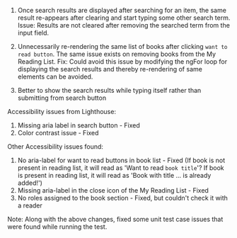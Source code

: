 1. Once search results are displayed after searching for an item, the same result re-appears after clearing and start typing some other search term.
Issue: Results are not cleared after removing the searched term from the input field.

2. Unnecessarily re-rendering the same list of books after clicking `want to read button`.
The same issue exists on removing books from the My Reading List.
Fix: Could avoid this issue by modifying the ngFor loop for displaying the search results and thereby re-rendering of same elements can be avoided.

3. Better to show the search results while typing itself rather than submitting from search button

Accessibility issues from Lighthouse:
1. Missing aria label in search button - Fixed
2. Color contrast issue - Fixed

Other Accessibility issues found:
1. No aria-label for want to read buttons in book list - Fixed
  (If book is not present in reading list, it will read as 'Want to read `book title`'? 
  If book is present in reading list, it will read as 'Book with title ... is already added!')
2. Missing aria-label in the close icon of the My Reading List - Fixed
3. No roles assigned to the book section - Fixed, but couldn't check it with a reader

Note: Along with the above changes, fixed some unit test case issues that were found while running the test. 